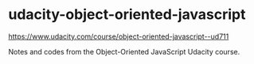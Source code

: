 # udacity-object-oriented-javascript
https://www.udacity.com/course/object-oriented-javascript--ud711

Notes and codes from the Object-Oriented JavaScript Udacity course.
